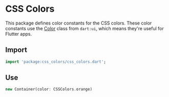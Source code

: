 CSS Colors
==========

This package defines color constants for the CSS colors. These color constants
use the [Color](https://api.flutter.dev/flutter/dart-ui/Color-class.html) class
from `dart:ui`, which means they're useful for Flutter apps.

Import
------

```dart
import 'package:css_colors/css_colors.dart';
```

Use
---

```dart
new Container(color: CSSColors.orange)
```
